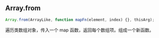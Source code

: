 ## Array.from

```js
Array.from(ArrayLike, function mapFn(element, index) {}, thisArg);
```

遍历类数组对象，传入一个 map 函数，返回每个数组项。组成一个新函数。
